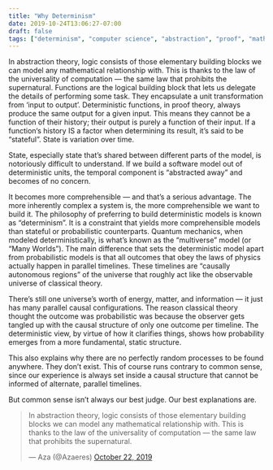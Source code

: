 ```yaml
---
title: "Why Determinism"
date: 2019-10-24T13:06:27-07:00
draft: false
tags: ["determinism", "computer science", "abstraction", "proof", "mathematics", "quantum mechanics"]
---
```


In abstraction theory, logic consists of those elementary building blocks we can model any mathematical relationship with. This is thanks to the law of the universality of computation — the same law that prohibits the supernatural. Functions are the logical building block that lets us delegate the details of performing some task. They encapsulate a unit transformation from ‘input to output’. Deterministic functions, in proof theory, always produce the same output for a given input. This means they cannot be a function of their history; their output is purely a function of their input. If a function‘s history IS a factor when determining its result, it’s said to be “stateful”. State is variation over time.

State, especially state that’s shared between different parts of the model, is notoriously difficult to understand. If we build a software model out of deterministic units, the temporal component is “abstracted away” and becomes of no concern.

It becomes more comprehensible — and that’s a serious advantage. The more inherently complex a system is, the more comprehensible we want to build it. The philosophy of preferring to build deterministic models is known as “determinism”. It is a constraint that yields more comprehensible models than stateful or probabilistic counterparts. Quantum mechanics, when modeled deterministically, is what’s known as the “multiverse” model (or “Many Worlds”). The main difference that sets the deterministic model apart from probabilistic models is that all outcomes that obey the laws of physics actually happen in parallel timelines. These timelines are “causally autonomous regions” of the universe that roughly act like the observable universe of classical theory.

There’s still one universe’s worth of energy, matter, and information — it just has many parallel causal configurations. The reason classical theory thought the outcome was probabilistic was because the observer gets tangled up with the causal structure of only one outcome per timeline. The deterministic view, by virtue of how it clarifies things, shows how probability emerges from a more fundamental, static structure.

This also explains why there are no perfectly random processes to be found anywhere. They don’t exist. This of course runs contrary to common sense, since our experience is always set inside a causal structure that cannot be informed of alternate, parallel timelines.

But common sense isn’t always our best judge. Our best explanations are.

<blockquote class="twitter-tweet" data-lang="en" data-theme="dark"><p lang="en" dir="ltr">In abstraction theory, logic consists of those elementary building blocks we can model any mathematical relationship with. This is thanks to the law of the universality of computation — the same law that prohibits the supernatural.</p>&mdash; Aza (@Azaeres) <a href="https://twitter.com/Azaeres/status/1186794356734222337?ref_src=twsrc%5Etfw">October 22, 2019</a></blockquote>
<script async src="https://platform.twitter.com/widgets.js" charset="utf-8"></script>

